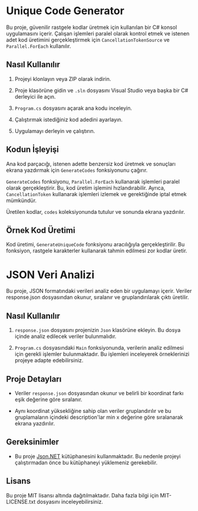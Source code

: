 # Unique Code Generator

Bu proje, güvenilir rastgele kodlar üretmek için kullanılan bir C# konsol uygulamasını içerir. Çalışan işlemleri paralel olarak kontrol etmek ve istenen adet kod üretimini gerçekleştirmek için `CancellationTokenSource` ve `Parallel.ForEach` kullanılır.

## Nasıl Kullanılır

1. Projeyi klonlayın veya ZIP olarak indirin.

2. Proje klasörüne gidin ve `.sln` dosyasını Visual Studio veya başka bir C# derleyici ile açın.

3. `Program.cs` dosyasını açarak ana kodu inceleyin. 

4. Çalıştırmak istediğiniz kod adedini ayarlayın.

5. Uygulamayı derleyin ve çalıştırın.

## Kodun İşleyişi

Ana kod parçacığı, istenen adette benzersiz kod üretmek ve sonuçları ekrana yazdırmak için `GenerateCodes` fonksiyonunu çağırır.

`GenerateCodes` fonksiyonu, `Parallel.ForEach` kullanarak işlemleri paralel olarak gerçekleştirir. Bu, kod üretim işlemini hızlandırabilir. Ayrıca, `CancellationToken` kullanarak işlemleri izlemek ve gerektiğinde iptal etmek mümkündür.

Üretilen kodlar, `codes` koleksiyonunda tutulur ve sonunda ekrana yazdırılır.

## Örnek Kod Üretimi

Kod üretimi, `GenerateUniqueCode` fonksiyonu aracılığıyla gerçekleştirilir. Bu fonksiyon, rastgele karakterler kullanarak tahmin edilmesi zor kodlar üretir.

# JSON Veri Analizi

Bu proje, JSON formatındaki verileri analiz eden bir uygulamayı içerir. Veriler response.json dosyasından okunur, sıralanır ve gruplandırılarak çıktı üretilir.

## Nasıl Kullanılır

1. `response.json` dosyasını projenizin `Json` klasörüne ekleyin. Bu dosya içinde analiz edilecek veriler bulunmalıdır.

2. `Program.cs` dosyasındaki `Main` fonksiyonunda, verilerin analiz edilmesi için gerekli işlemler bulunmaktadır. Bu işlemleri inceleyerek örneklerinizi projeye adapte edebilirsiniz.

## Proje Detayları

- Veriler `response.json` dosyasından okunur ve belirli bir koordinat farkı eşik değerine göre sıralanır.

- Aynı koordinat yüksekliğine sahip olan veriler gruplandırılır ve bu gruplamaların içindeki description'lar min x değerine göre sıralanarak ekrana yazdırılır.

## Gereksinimler

- Bu proje [Json.NET](https://www.newtonsoft.com/json) kütüphanesini kullanmaktadır. Bu nedenle projeyi çalıştırmadan önce bu kütüphaneyi yüklemeniz gerekebilir.

## Lisans

Bu proje MIT lisansı altında dağıtılmaktadır. Daha fazla bilgi için MIT-LICENSE.txt dosyasını inceleyebilirsiniz.
